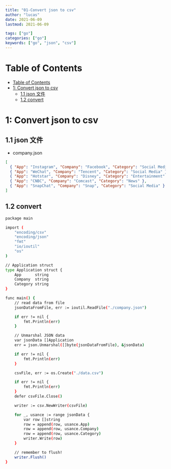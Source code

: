 ```yaml
---
title: "01-Convert json to csv"
author: "lucas"
date: 2021-06-09
lastmod: 2021-06-09

tags: ["go"]
categories: ["go"]
keywords: ["go", "json", "csv"]
---
```


# Table of Contents

- [Table of Contents](#table-of-contents)
- [1: Convert json to csv](#1-convert-json-to-csv)
  - [1.1 json 文件](#11-json-文件)
  - [1.2 convert](#12-convert)

# 1: Convert json to csv

## 1.1 json 文件

- company.json

```json
[
  { "App": "Instagram", "Company": "Facebook", "Category": "Social Media" },
  { "App": "WeChat", "Company": "Tencent", "Category": "Social Media" },
  { "App": "Hotstar", "Company": "Disney", "Category": "Entertainment" },
  { "App": "CNBC", "Company": "Comcast", "Category": "News" },
  { "App": "SnapChat", "Company": "Snap", "Category": "Social Media" }
]
```

## 1.2 convert

```bash
package main

import (
    "encoding/csv"
    "encoding/json"
    "fmt"
    "io/ioutil"
    "os"
)

// Application struct
type Application struct {
    App      string
    Company  string
    Category string
}

func main() {
    // read data from file
    jsonDataFromFile, err := ioutil.ReadFile("./company.json")

    if err != nil {
        fmt.Println(err)
    }

    // Unmarshal JSON data
    var jsonData []Application
    err = json.Unmarshal([]byte(jsonDataFromFile), &jsonData)

    if err != nil {
        fmt.Println(err)
    }

    csvFile, err := os.Create("./data.csv")

    if err != nil {
        fmt.Println(err)
    }
    defer csvFile.Close()

    writer := csv.NewWriter(csvFile)

    for _, usance := range jsonData {
        var row []string
        row = append(row, usance.App)
        row = append(row, usance.Company)
        row = append(row, usance.Category)
        writer.Write(row)
    }

    // remember to flush!
    writer.Flush()
}
```
